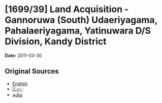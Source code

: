 # [1699/39] Land Acquisition - Gannoruwa (South) Udaeriyagama, Pahalaeriyagama, Yatinuwara D/S Division, Kandy District

**Date:** 2011-03-30

## Original Sources

- [English](https://documents.gov.lk/view/extra-gazettes/2011/3/1699-39_E.pdf)
- [සිංහල](https://documents.gov.lk/view/extra-gazettes/2011/3/1699-39_S.pdf)
- [தமிழ்](https://documents.gov.lk/view/extra-gazettes/2011/3/1699-39_T.pdf)
